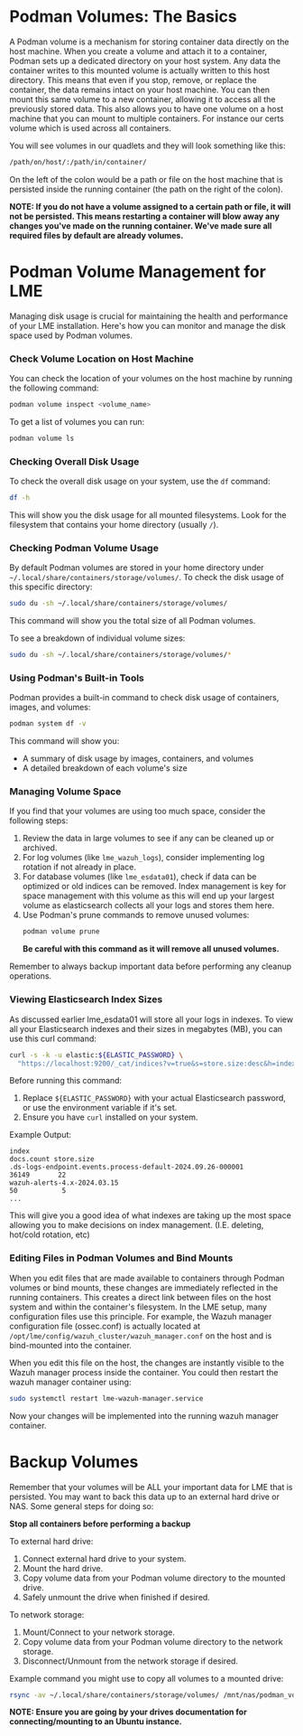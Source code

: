 # Podman Volumes: The Basics

A Podman volume is a mechanism for storing container data directly on the host machine. When you create a volume and attach it to a container, Podman sets up a dedicated directory on your host system. Any data the container writes to this mounted volume is actually written to this host directory. This means that even if you stop, remove, or replace the container, the data remains intact on your host machine. You can then mount this same volume to a new container, allowing it to access all the previously stored data. This also allows you to have one volume on a host machine that you can mount to multiple containers. For instance our certs volume which is used across all containers.

You will see volumes in our quadlets and they will look something like this:

```bash
/path/on/host/:/path/in/container/
```

On the left of the colon would be a path or file on the host machine that is persisted inside the running container (the path on the right of the colon).

**NOTE: If you do not have a volume assigned to a certain path or file, it will not be persisted. This means restarting a container will blow away any changes you've made on the running container. We've made sure all required files by default are already volumes.**

# Podman Volume Management for LME

Managing disk usage is crucial for maintaining the health and performance of your LME installation. Here's how you can monitor and manage the disk space used by Podman volumes.

### Check Volume Location on Host Machine

You can check the location of your volumes on the host machine by running the following command:

```bash
podman volume inspect <volume_name>
```

To get a list of volumes you can run:

```bash
podman volume ls
```

### Checking Overall Disk Usage

To check the overall disk usage on your system, use the `df` command:

```bash
df -h
```

This will show you the disk usage for all mounted filesystems. Look for the filesystem that contains your home directory (usually `/`).

### Checking Podman Volume Usage

By default Podman volumes are stored in your home directory under `~/.local/share/containers/storage/volumes/`. To check the disk usage of this specific directory:

```bash
sudo du -sh ~/.local/share/containers/storage/volumes/
```

This command will show you the total size of all Podman volumes.

To see a breakdown of individual volume sizes:

```bash
sudo du -sh ~/.local/share/containers/storage/volumes/*
```

### Using Podman's Built-in Tools

Podman provides a built-in command to check disk usage of containers, images, and volumes:

```bash
podman system df -v
```

This command will show you:
- A summary of disk usage by images, containers, and volumes
- A detailed breakdown of each volume's size

### Managing Volume Space

If you find that your volumes are using too much space, consider the following steps:

1. Review the data in large volumes to see if any can be cleaned up or archived.
2. For log volumes (like `lme_wazuh_logs`), consider implementing log rotation if not already in place.
3. For database volumes (like `lme_esdata01`), check if data can be optimized or old indices can be removed. Index management is key for space management with this volume as this will end up your largest volume as elasticsearch collects all your logs and stores them here.
4. Use Podman's prune commands to remove unused volumes:
   ```bash
   podman volume prune
   ```
   **Be careful with this command as it will remove all unused volumes.**

Remember to always backup important data before performing any cleanup operations.

### Viewing Elasticsearch Index Sizes

As discussed earlier lme_esdata01 will store all your logs in indexes. 
To view all your Elasticsearch indexes and their sizes in megabytes (MB), you can use this curl command:

```bash
curl -s -k -u elastic:${ELASTIC_PASSWORD} \
  "https://localhost:9200/_cat/indices?v=true&s=store.size:desc&h=index,docs.count,store.size&bytes=mb"
```

Before running this command:

1. Replace `${ELASTIC_PASSWORD}` with your actual Elasticsearch password, or use the environment variable if it's set.
2. Ensure you have `curl` installed on your system.

Example Output:

```
index                                                                docs.count store.size
.ds-logs-endpoint.events.process-default-2024.09.26-000001              36149       22
wazuh-alerts-4.x-2024.03.15                                             50           5
...
```

This will give you a good idea of what indexes are taking up the most space allowing you to make decisions on index management. (I.E. deleting, hot/cold rotation, etc)

### Editing Files in Podman Volumes and Bind Mounts

When you edit files that are made available to containers through Podman volumes or bind mounts, these changes are immediately reflected in the running containers. This creates a direct link between files on the host system and within the container's filesystem. In the LME setup, many configuration files use this principle. For example, the Wazuh manager configuration file (ossec.conf) is actually located at `/opt/lme/config/wazuh_cluster/wazuh_manager.conf` on the host and is bind-mounted into the container. 

When you edit this file on the host, the changes are instantly visible to the Wazuh manager process inside the container. You could then restart the wazuh manager container using:

```bash
sudo systemctl restart lme-wazuh-manager.service
```

Now your changes will be implemented into the running wazuh manager container.

# Backup Volumes

Remember that your volumes will be ALL your important data for LME that is persisted. You may want to back this data up to an external hard drive or NAS. Some general steps for doing so:

**Stop all containers before performing a backup**

To external hard drive:
1. Connect external hard drive to your system.
2. Mount the hard drive.
3. Copy volume data from your Podman volume directory to the mounted drive.
4. Safely unmount the drive when finished if desired.

To network storage:
1. Mount/Connect to your network storage.
2. Copy volume data from your Podman volume directory to the network storage.
3. Disconnect/Unmount from the network storage if desired.


Example command you might use to copy all volumes to a mounted drive:

```bash
rsync -av ~/.local/share/containers/storage/volumes/ /mnt/nas/podman_volume_backup/
```

**NOTE: Ensure you are going by your drives documentation for connecting/mounting to an Ubuntu instance.**